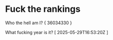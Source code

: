 # Fuck the rankings

Who the hell am I?
{ 36034330 }

What fucking year is it?
[ 2025-05-29T16:53:20Z ]
